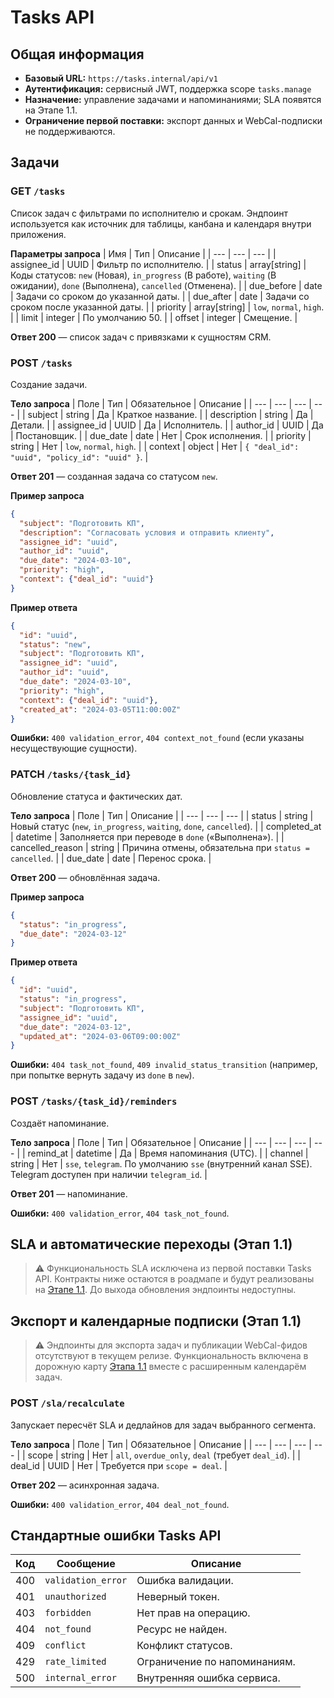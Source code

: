 # Tasks API

## Общая информация
- **Базовый URL:** `https://tasks.internal/api/v1`
- **Аутентификация:** сервисный JWT, поддержка scope `tasks.manage`
- **Назначение:** управление задачами и напоминаниями; SLA появятся на Этапе 1.1.
- **Ограничение первой поставки:** экспорт данных и WebCal-подписки не поддерживаются.

## Задачи

### GET `/tasks`
Список задач с фильтрами по исполнителю и срокам. Эндпоинт используется как источник для таблицы, канбана и календаря внутри приложения.

**Параметры запроса**
| Имя | Тип | Описание |
| --- | --- | --- |
| assignee_id | UUID | Фильтр по исполнителю. |
| status | array[string] | Коды статусов: `new` (Новая), `in_progress` (В работе), `waiting` (В ожидании), `done` (Выполнена), `cancelled` (Отменена). |
| due_before | date | Задачи со сроком до указанной даты. |
| due_after | date | Задачи со сроком после указанной даты. |
| priority | array[string] | `low`, `normal`, `high`. |
| limit | integer | По умолчанию 50. |
| offset | integer | Смещение. |

**Ответ 200** — список задач с привязками к сущностям CRM.

### POST `/tasks`
Создание задачи.

**Тело запроса**
| Поле | Тип | Обязательное | Описание |
| --- | --- | --- | --- |
| subject | string | Да | Краткое название. |
| description | string | Да | Детали. |
| assignee_id | UUID | Да | Исполнитель. |
| author_id | UUID | Да | Постановщик. |
| due_date | date | Нет | Срок исполнения. |
| priority | string | Нет | `low`, `normal`, `high`. |
| context | object | Нет | `{ "deal_id": "uuid", "policy_id": "uuid" }`. |

**Ответ 201** — созданная задача со статусом `new`.

**Пример запроса**
```json
{
  "subject": "Подготовить КП",
  "description": "Согласовать условия и отправить клиенту",
  "assignee_id": "uuid",
  "author_id": "uuid",
  "due_date": "2024-03-10",
  "priority": "high",
  "context": {"deal_id": "uuid"}
}
```

**Пример ответа**
```json
{
  "id": "uuid",
  "status": "new",
  "subject": "Подготовить КП",
  "assignee_id": "uuid",
  "author_id": "uuid",
  "due_date": "2024-03-10",
  "priority": "high",
  "context": {"deal_id": "uuid"},
  "created_at": "2024-03-05T11:00:00Z"
}
```

**Ошибки:** `400 validation_error`, `404 context_not_found` (если указаны несуществующие сущности).

### PATCH `/tasks/{task_id}`
Обновление статуса и фактических дат.

**Тело запроса**
| Поле | Тип | Описание |
| --- | --- | --- |
| status | string | Новый статус (`new`, `in_progress`, `waiting`, `done`, `cancelled`). |
| completed_at | datetime | Заполняется при переводе в `done` («Выполнена»). |
| cancelled_reason | string | Причина отмены, обязательна при `status = cancelled`. |
| due_date | date | Перенос срока. |

**Ответ 200** — обновлённая задача.

**Пример запроса**
```json
{
  "status": "in_progress",
  "due_date": "2024-03-12"
}
```

**Пример ответа**
```json
{
  "id": "uuid",
  "status": "in_progress",
  "subject": "Подготовить КП",
  "assignee_id": "uuid",
  "due_date": "2024-03-12",
  "updated_at": "2024-03-06T09:00:00Z"
}
```

**Ошибки:** `404 task_not_found`, `409 invalid_status_transition` (например, при попытке вернуть задачу из `done` в `new`).

### POST `/tasks/{task_id}/reminders`
Создаёт напоминание.

**Тело запроса**
| Поле | Тип | Обязательное | Описание |
| --- | --- | --- | --- |
| remind_at | datetime | Да | Время напоминания (UTC). |
| channel | string | Нет | `sse`, `telegram`. По умолчанию `sse` (внутренний канал SSE). Telegram доступен при наличии `telegram_id`. |

**Ответ 201** — напоминание.

**Ошибки:** `400 validation_error`, `404 task_not_found`.

## SLA и автоматические переходы (Этап 1.1)

> ⚠️ Функциональность SLA исключена из первой поставки Tasks API. Контракты ниже
> остаются в роадмапе и будут реализованы на [Этапе 1.1](../delivery-plan.md#2-приоритизация-последующих-этаов).
> До выхода обновления эндпоинты недоступны.

## Экспорт и календарные подписки (Этап 1.1)

> ⚠️ Эндпоинты для экспорта задач и публикации WebCal-фидов отсутствуют в текущем релизе.
> Функциональность включена в дорожную карту [Этапа 1.1](../delivery-plan.md#2-приоритизация-последующих-этаов)
> вместе с расширенным календарём задач.

### POST `/sla/recalculate`
Запускает пересчёт SLA и дедлайнов для задач выбранного сегмента.

**Тело запроса**
| Поле | Тип | Обязательное | Описание |
| --- | --- | --- | --- |
| scope | string | Нет | `all`, `overdue_only`, `deal` (требует `deal_id`). |
| deal_id | UUID | Нет | Требуется при `scope = deal`. |

**Ответ 202** — асинхронная задача.

**Ошибки:** `400 validation_error`, `404 deal_not_found`.

## Стандартные ошибки Tasks API

| Код | Сообщение | Описание |
| --- | --- | --- |
| 400 | `validation_error` | Ошибка валидации. |
| 401 | `unauthorized` | Неверный токен. |
| 403 | `forbidden` | Нет прав на операцию. |
| 404 | `not_found` | Ресурс не найден. |
| 409 | `conflict` | Конфликт статусов. |
| 429 | `rate_limited` | Ограничение по напоминаниям. |
| 500 | `internal_error` | Внутренняя ошибка сервиса. |

